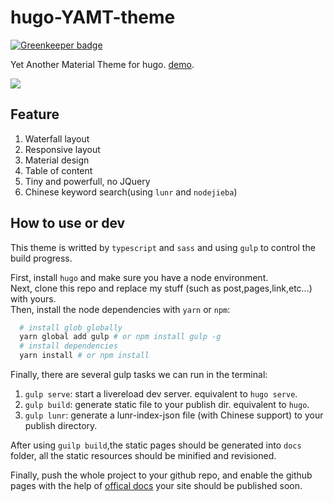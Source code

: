 # hugo-YAMT-theme

[![Greenkeeper badge](https://badges.greenkeeper.io/Enter-tainer/hugo_blog.svg)](https://greenkeeper.io/)

Yet Another Material Theme for hugo. [demo](https://keyin.me).

![](https://raw.githubusercontent.com/stkevintan/canoe/master/images/screenshot.png)

## Feature

1. Waterfall layout
2. Responsive layout
3. Material design
4. Table of content
5. Tiny and powerfull, no JQuery
6. Chinese keyword search(using `lunr` and `nodejieba`)

## How to use or dev

This theme is writted by `typescript` and `sass` and using `gulp` to control the build progress.

First, install `hugo` and make sure you have a node environment.  
Next, clone this repo and replace my stuff (such as post,pages,link,etc...) with yours.  
Then, install the node dependencies with `yarn` or `npm`:

```bash
  # install glob globally
  yarn global add gulp # or npm install gulp -g
  # install dependencies
  yarn install # or npm install
```

Finally, there are several gulp tasks we can run in the terminal:

1. `gulp serve`: start a livereload dev server. equivalent to `hugo serve`.
2. `gulp build`: generate static file to your publish dir. equivalent to `hugo`.
3. `gulp lunr`: generate a lunr-index-json file (with Chinese support) to your publish directory.

After using `guilp build`,the static pages should be generated into `docs` folder, all the static resources should be minified and revisioned.

Finally, push the whole project to your github repo, and enable the github pages with the help of [offical docs](https://help.github.com/articles/configuring-a-publishing-source-for-github-pages/#publishing-your-github-pages-site-from-a-docs-folder-on-your-master-branch) your site should be published soon.

